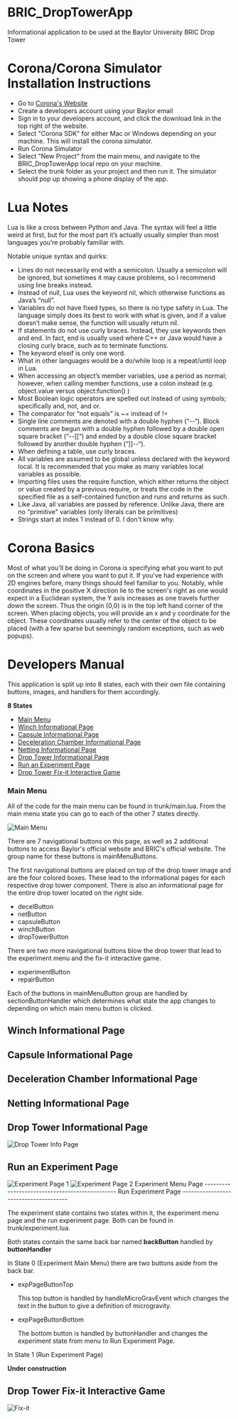 # BRIC_DropTowerApp
Informational application to be used at the Baylor University BRIC Drop Tower

# Corona/Corona Simulator Installation Instructions

* Go to [Corona's Website](https://coronalabs.com/ "Corona Download Site")
* Create a developers account using your Baylor email
* Sign in to your developers account, and click the download link in the top right of the website.
* Select "Corona SDK" for either Mac or Windows depending on your machine. This will install the corona simulator.
* Run Corona Simulator
* Select "New Project" from the main menu, and navigate to the BRIC_DropTowerApp local repo on your machine. 
* Select the trunk folder as your project and then run it. The simulator should pop up showing a phone display of the app.

# Lua Notes

Lua is like a cross between Python and Java. The syntax will feel a little weird at first, but for the most part it’s actually usually simpler than most languages you’re probably familiar with.

Notable unique syntax and quirks:
  * Lines do not necessarily end with a semicolon. Usually a semicolon will be ignored, but sometimes it may cause problems, so I recommend using line breaks instead.
  * Instead of null, Lua uses the keyword nil, which otherwise functions as Java’s “null”.
  * Variables do not have fixed types, so there is no type safety in Lua. The language simply does its best to work with what is given, and if a value doesn’t make sense, the function will usually return nil.
  * If statements do not use curly braces. Instead, they use keywords then and end. In fact, end is usually used where C++ or Java would have a closing curly brace, such as to terminate functions.
  * The keyword elseif is only one word. 
  * What in other languages would be a do/while loop is a repeat/until loop in Lua.
  * When accessing an object’s member variables, use a period as normal; however, when calling member functions, use a colon instead (e.g. object.value versus object:function() )
  * Most Boolean logic operators are spelled out instead of using symbols; specifically and, not, and or.
  * The comparator for “not equals” is ~= instead of !=
  * Single line comments are denoted with a double hyphen (“--“). Block comments are begun with a double hyphen followed by a double open square bracket (“--[[“) and ended by a double close square bracket followed by another double hyphen (“]]--“).
  * When defining a table, use curly braces.
  * All variables are assumed to be global unless declared with the keyword local. It is recommended that you make as many variables local variables as possible.
  * Importing files uses the require function, which either returns the object or value created by a previous require, or treats the code in the specified file as a self-contained function and runs and returns as such.
  * Like Java, all variables are passed by reference. Unlike Java, there are no "primitive" variables (only literals can be primitives)
  * Strings start at index 1 instead of 0. I don't know why.

# Corona Basics

Most of what you'll be doing in Corona is specifying what you want to put on the screen and where you want to put it. If you've had experience with 2D engines before, many things should feel familiar to you. Notably, while coordinates in the positive X direction lie to the screen's right as one would expect in a Euclidean system, the Y axis increases as one travels further *down* the screen. Thus the origin (0,0) is in the top left hand corner of the screen. When placing objects, you will provide an x and y coordinate for the object. These coordinates usually refer to the center of the object to be placed (with a few sparse but seemingly random exceptions, such as web popups).

# Developers Manual
This application is split up into 8 states, each with their own file containing buttons, images, and handlers for them accordingly.

__8 States__
  * [Main Menu](#Main-Menu)
  * [Winch Informational Page](#winch-informational-page)
  * [Capsule Informational Page](#capsule-informational-page)
  * [Deceleration Chamber Informational Page](#feceleration-chamber-informational-page)
  * [Netting Informational Page](#netting-information-page)
  * [Drop Tower Informational Page](#drop-tower-informational-page)
  * [Run an Experiment Page](#run-an-experiment-page)
  * [Drop Tower Fix-it Interactive Game](#drop-tower-fix-it-interactive-game)

  ### Main Menu
  All of the code for the main menu can be found in trunk/main.lua.
  From the main menu state you can go to each of the other 7 states directly.

  ![Main Menu](https://github.com/saulf95/BRIC_DropTowerApp/blob/master/images/mainmenu.PNG "Main Menu")


  There are 7 navigational buttons on this page, as well as 2 additional buttons to access Baylor's official website and BRIC's official website. The group name for these buttons is mainMenuButtons.

  The first navigational buttons are placed on top of the drop tower image and are the four colored boxes. These lead to the informational pages for each respective drop tower component. There is also an informational page for the entire drop tower located on the right side.
  * decelButton
  * netButton
  * capsuleButton
  * winchButton
  * dropTowerButton

  There are two more navigational buttons blow the drop tower that lead to the experiment menu and the fix-it interactive game.
  * experimentButton
  * repairButton

  Each of the buttons in mainMenuButton group are handled by sectionButtonHandler which determines what state the app changes to depending on which main menu button is clicked. 


  ## Winch Informational Page

  ## Capsule Informational Page

  ## Deceleration Chamber Informational Page

  ## Netting Informational Page

  ## Drop Tower Informational Page
  ![Drop Tower Info Page](https://github.com/saulf95/BRIC_DropTowerApp/blob/master/images/droptowerinfo.PNG "Drop Tower Info Page")

  ## Run an Experiment Page
  ![Experiment Page 1](https://github.com/saulf95/BRIC_DropTowerApp/blob/master/images/experimentpage1.PNG "Experiment Home Page")
  ![Experiment Page 2](https://github.com/saulf95/BRIC_DropTowerApp/blob/master/images/experimentpage2.PNG "Run Experiment Page")
  Experiment Menu Page -----------------------------------------------  Run Experiment Page --------------------------------------

  The experiment state contains two states within it, the experiment menu page and the run experiment page. Both can be found in trunk/experiment.lua.

  Both states contain the same back bar named **backButton** handled by **buttonHandler**

  In State 0 (Experiment Main Menu) there are two buttons aside from the back bar. 
  * expPageButtonTop

     This top button is handled by handleMicroGravEvent which changes the text in the button to give a definition of microgravity.

  * expPageButtonBottom

     The bottom button is handled by buttonHandler and changes the experiment state from menu to Run Experiment Page.

  In State 1 (Run Experiment Page)

  **Under construction**

  

  ## Drop Tower Fix-it Interactive Game
  ![Fix-it](https://github.com/saulf95/BRIC_DropTowerApp/blob/master/images/fixitmenu.PNG "Fix-it Menu")



